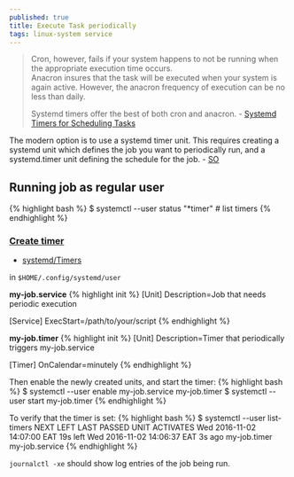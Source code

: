 ```yaml
---
published: true
title: Execute Task periodically
tags: linux-system service
---
```

> Cron, however, fails if your system happens to not be running when the appropriate execution time occurs.  
> Anacron insures that the task will be executed when your system is again active. However, the anacron frequency of execution can be no less than daily.
>
> Systemd timers offer the best of both cron and anacron. - [Systemd Timers for Scheduling Tasks](https://fedoramagazine.org/systemd-timers-for-scheduling-tasks/)

The modern option is to use a systemd timer unit. This requires creating a systemd unit which defines the job you want to periodically run, and a systemd.timer unit defining the schedule for the job. - [SO](https://askubuntu.com/questions/844533/how-to-execute-a-script-periodically-without-using-crontab/844618#844618)

## Running job as regular user

{% highlight bash %}
$ systemctl --user status "*timer"  # list timers
{% endhighlight %}


### [Create timer](https://opensource.com/article/20/7/systemd-timers)
- [systemd/Timers](https://wiki.archlinux.org/title/Systemd/Timers)

in `$HOME/.config/systemd/user`

**my-job.service**
{% highlight init %}
[Unit]
Description=Job that needs periodic execution

[Service]
ExecStart=/path/to/your/script
{% endhighlight %}

**my-job.timer**
{% highlight init %}
[Unit]
Description=Timer that periodically triggers my-job.service

[Timer]
OnCalendar=minutely
{% endhighlight %}

Then enable the newly created units, and start the timer:
{% highlight bash %}
$ systemctl --user enable my-job.service my-job.timer
$ systemctl --user start my-job.timer
{% endhighlight %}

To verify that the timer is set:
{% highlight bash %}
$ systemctl --user list-timers
NEXT                         LEFT     LAST                         PASSED UNIT         ACTIVATES
Wed 2016-11-02 14:07:00 EAT  19s left Wed 2016-11-02 14:06:37 EAT  3s ago my-job.timer my-job.service
{% endhighlight %}

`journalctl -xe` should show log entries of the job being run.
